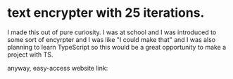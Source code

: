 # text encrypter with 25 iterations. 

I made this out of pure curiosity. I was at school and I was introduced to some sort of encyrpter and I was like "I could make that" and I was also planning to learn TypeScript so this would be a great opportunity to make a project with TS. 

anyway, easy-access website link:
